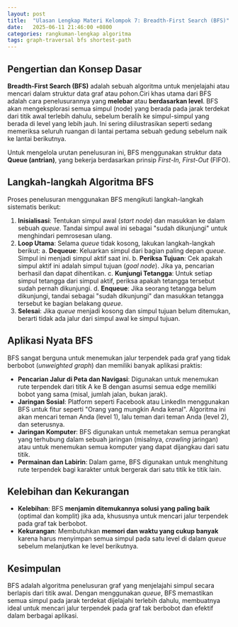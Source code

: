 ```yaml
---
layout: post
title:  "Ulasan Lengkap Materi Kelompok 7: Breadth-First Search (BFS)"
date:   2025-06-11 21:46:00 +0800
categories: rangkuman-lengkap algoritma
tags: graph-traversal bfs shortest-path
---
```


## Pengertian dan Konsep Dasar
**Breadth-First Search (BFS)** adalah sebuah algoritma untuk menjelajahi atau mencari dalam struktur data graf atau pohon.Ciri khas utama dari BFS adalah cara penelusurannya yang **melebar** atau **berdasarkan level**.  BFS akan mengeksplorasi semua simpul (node) yang berada pada jarak terdekat dari titik awal terlebih dahulu, sebelum beralih ke simpul-simpul yang berada di level yang lebih jauh.  Ini sering diilustrasikan seperti sedang memeriksa seluruh ruangan di lantai pertama sebuah gedung sebelum naik ke lantai berikutnya. 

Untuk mengelola urutan penelusuran ini, BFS menggunakan struktur data **Queue (antrian)**, yang bekerja berdasarkan prinsip *First-In, First-Out* (FIFO). 

## Langkah-langkah Algoritma BFS
Proses penelusuran menggunakan BFS mengikuti langkah-langkah sistematis berikut: 
1.  **Inisialisasi**: Tentukan simpul awal (*start node*) dan masukkan ke dalam sebuah *queue*.  Tandai simpul awal ini sebagai "sudah dikunjungi" untuk menghindari pemrosesan ulang.
2.  **Loop Utama**: Selama *queue* tidak kosong, lakukan langkah-langkah berikut: 
    a.  **Dequeue**: Keluarkan simpul dari bagian paling depan *queue*.  Simpul ini menjadi simpul aktif saat ini.
    b.  **Periksa Tujuan**: Cek apakah simpul aktif ini adalah simpul tujuan (*goal node*).  Jika ya, pencarian berhasil dan dapat dihentikan.
    c.  **Kunjungi Tetangga**: Untuk setiap simpul tetangga dari simpul aktif, periksa apakah tetangga tersebut sudah pernah dikunjungi. 
    d.  **Enqueue**: Jika seorang tetangga belum dikunjungi, tandai sebagai "sudah dikunjungi" dan masukkan tetangga tersebut ke bagian belakang *queue*. 
3.  **Selesai**: Jika *queue* menjadi kosong dan simpul tujuan belum ditemukan, berarti tidak ada jalur dari simpul awal ke simpul tujuan. 

## Aplikasi Nyata BFS
BFS sangat berguna untuk menemukan jalur terpendek pada graf yang tidak berbobot (*unweighted graph*) dan memiliki banyak aplikasi praktis: 
* **Pencarian Jalur di Peta dan Navigasi**: Digunakan untuk menemukan rute terpendek dari titik A ke B dengan asumsi semua edge memiliki bobot yang sama (misal, jumlah jalan, bukan jarak). 
* **Jaringan Sosial**: Platform seperti Facebook atau LinkedIn menggunakan BFS untuk fitur seperti "Orang yang mungkin Anda kenal".  Algoritma ini akan mencari teman Anda (level 1), lalu teman dari teman Anda (level 2), dan seterusnya. 
* **Jaringan Komputer**: BFS digunakan untuk memetakan semua perangkat yang terhubung dalam sebuah jaringan (misalnya, *crawling* jaringan) atau untuk menemukan semua komputer yang dapat dijangkau dari satu titik. 
* **Permainan dan Labirin**: Dalam game, BFS digunakan untuk menghitung rute terpendek bagi karakter untuk bergerak dari satu titik ke titik lain. 

## Kelebihan dan Kekurangan
* **Kelebihan**: BFS **menjamin ditemukannya solusi yang paling baik** (optimal dan komplit) jika ada, khususnya untuk mencari jalur terpendek pada graf tak berbobot. 
* **Kekurangan**: Membutuhkan **memori dan waktu yang cukup banyak** karena harus menyimpan semua simpul pada satu level di dalam *queue* sebelum melanjutkan ke level berikutnya. 

## Kesimpulan
BFS adalah algoritma penelusuran graf yang menjelajahi simpul secara berlapis dari titik awal.  Dengan menggunakan *queue*, BFS memastikan semua simpul pada jarak terdekat dijelajahi terlebih dahulu,  membuatnya ideal untuk mencari jalur terpendek pada graf tak berbobot  dan efektif dalam berbagai aplikasi.